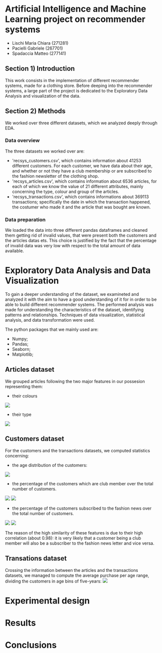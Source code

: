 # Artificial Intelligence and Machine Learning project on recommender systems
- Lischi Maria Chiara (271281)
- Pacielli Gabriele (267701)
- Spadaccia Matteo (277141)

## Section 1) Introduction
This work consists in the implementation of different recommender systems, made for a clothing store. Before deeping into the recommender systems, a large part of the project is dedicated to the Exploratory Data Analysis and visualization of the data.

## Section 2) Methods
We worked over three different datasets, which we analyzed deeply through EDA.

### Data overview
The three datasets we worked over are:
- 'recsys_customers.csv', which contains information about 41253 different customers. For each customer, we have data about their age, and whether or not they have a club membership or are subscribed to the fashion newsletter of the clothing shop. 
- 'recsys_articles.csv', which contains information about 6536 articles, for each of which we know the value of 21 different attributes, mainly concerning the type, colour and group of the articles.
- 'recsys_transactions.csv', which contains informations about 369113 transactions; specifically the date in which the transaction happened, the costumer who made it and the article that was bought are known. 

### Data preparation
We loaded the data into three different pandas dataframes and cleaned them getting rid of invalid values, that were present both the customers and the articles datas
ets. This choice is justified by the fact that the percentage of invalid data was very low with respect to the total amount of data available.

# Exploratory Data Analysis and Data Visualization
To gain a deeper understanding of the dataset, we examineted and analyzed it with the aim to have a good understanding of it for in order to be able to build different recommender systems. The performed analysis was made for understanding the characteristics of the dataset, identifying patterns and relationships. Techniques of data visualization, statistical analysis, and data transformation were used. 

The python packages that we mainly used are: 
- Numpy;
- Pandas;
- Seaborn;
- Matplotlib;

## Articles dataset
We grouped articles following the two major features in our possesion representing them:
- their colours
<img src="images/articles per garment colours.png">

- their type
<img src="images/articles per garment group.png">

## Customers dataset
For the customers and the transactions datasets, we computed statistics concerning:
- the age distribution of the customers:
<img src="images/age distribution.png">

- the percentage of the customers which are club member over the total number of customers. 
<img src="images/club members over total.png">
<img src="images/club members per age range.png">

- the percentage of the customers subscribed to the fashion news over the total number of customers. 
<img src="images/subscribers over total.png">
<img src="images/subscribers per age range.png">

The reason of the high similarity of these features is due to their high correlation (about 0.98): it is very likely that a customer being a club member will also be a subscriber to the fashion news letter and vice versa.

## Transations dataset
Crossing the information between the articles and the transactions datasets, we managed to compute the average purchase per age range, dividing the customers in age bins of five-years:
<img src="images/purchases per age range.png">

# Experimental design

# Results

# Conclusions


